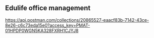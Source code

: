 ## Edulife office management

https://api.postman.com/collections/20865527-eaacf83b-7142-43ce-8e26-c6c73eda15e0?access_key=PMAT-01HPDP0WGN5KA328FXRH1CJYJ8
